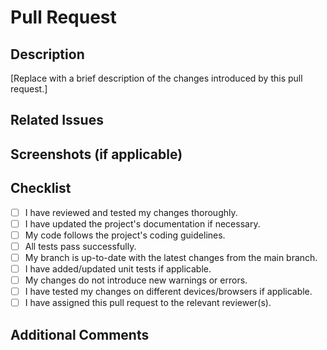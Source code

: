 # Pull Request

<!-- Describe your changes in detail. -->

## Description

[Replace with a brief description of the changes introduced by this pull request.]

## Related Issues

<!-- If this pull request relates to any existing issues, please mention them here using the format "Fixes #<issue-number>" or "Closes #<issue-number>". -->

## Screenshots (if applicable)

<!-- Add any screenshots or visual representations of your changes here. -->

## Checklist

- [ ] I have reviewed and tested my changes thoroughly.
- [ ] I have updated the project's documentation if necessary.
- [ ] My code follows the project's coding guidelines.
- [ ] All tests pass successfully.
- [ ] My branch is up-to-date with the latest changes from the main branch.
- [ ] I have added/updated unit tests if applicable.
- [ ] My changes do not introduce new warnings or errors.
- [ ] I have tested my changes on different devices/browsers if applicable.
- [ ] I have assigned this pull request to the relevant reviewer(s).

## Additional Comments

<!-- Add any additional comments, context, or information that may be relevant to the review of this pull request. -->